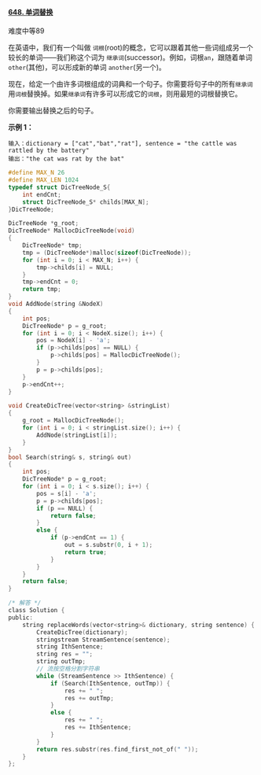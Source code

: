 #### [648. 单词替换](https://leetcode-cn.com/problems/replace-words/)

难度中等89

在英语中，我们有一个叫做 `词根`(root)的概念，它可以跟着其他一些词组成另一个较长的单词——我们称这个词为 `继承词`(successor)。例如，词根`an`，跟随着单词 `other`(其他)，可以形成新的单词 `another`(另一个)。

现在，给定一个由许多词根组成的词典和一个句子。你需要将句子中的所有`继承词`用`词根`替换掉。如果`继承词`有许多可以形成它的`词根`，则用最短的词根替换它。

你需要输出替换之后的句子。

 

**示例 1：**

```
输入：dictionary = ["cat","bat","rat"], sentence = "the cattle was rattled by the battery"
输出："the cat was rat by the bat"
```

```c
#define MAX_N 26
#define MAX_LEN 1024
typedef struct DicTreeNode_S{
	int endCnt;
	struct DicTreeNode_S* childs[MAX_N];
}DicTreeNode;

DicTreeNode *g_root;
DicTreeNode* MallocDicTreeNode(void)
{
	DicTreeNode* tmp;
	tmp = (DicTreeNode*)malloc(sizeof(DicTreeNode));
	for (int i = 0; i < MAX_N; i++) {
		tmp->childs[i] = NULL;
	}
	tmp->endCnt = 0;
    return tmp;
}
void AddNode(string &NodeX)
{
	int pos;
	DicTreeNode* p = g_root;
	for (int i = 0; i < NodeX.size(); i++) {
		pos = NodeX[i] - 'a';
		if (p->childs[pos] == NULL) {
			p->childs[pos] = MallocDicTreeNode();
		}
		p = p->childs[pos];
	}
	p->endCnt++;
}

void CreateDicTree(vector<string> &stringList)
{
	g_root = MallocDicTreeNode();
	for (int i = 0; i < stringList.size(); i++) {
		AddNode(stringList[i]);
	}
}
bool Search(string& s, string& out)
{
	int pos;
    DicTreeNode* p = g_root;
	for (int i = 0; i < s.size(); i++) {
		pos = s[i] - 'a';
		p = p->childs[pos];
		if (p == NULL) {
			return false;
		}
		else {
			if (p->endCnt == 1) {
				out = s.substr(0, i + 1);
				return true;
			}
		}
	}
	return false;
}

/* 解答 */
class Solution {
public:
	string replaceWords(vector<string>& dictionary, string sentence) {
		CreateDicTree(dictionary);
		stringstream StreamSentence(sentence);
		string IthSentence;
		string res = "";
		string outTmp;
        // 流按空格分割字符串
		while (StreamSentence >> IthSentence) {
			if (Search(IthSentence, outTmp)) {
				res += " ";
				res += outTmp;
			}
			else {
				res += " ";
				res += IthSentence;
			}
		}
		return res.substr(res.find_first_not_of(" "));
	}
};
```
